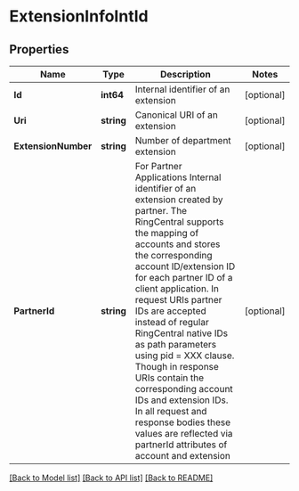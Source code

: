 # ExtensionInfoIntId

## Properties

Name | Type | Description | Notes
------------ | ------------- | ------------- | -------------
**Id** | **int64** | Internal identifier of an extension | [optional] 
**Uri** | **string** | Canonical URI of an extension | [optional] 
**ExtensionNumber** | **string** | Number of department extension | [optional] 
**PartnerId** | **string** | For Partner Applications Internal identifier of an extension created by partner. The RingCentral supports the mapping of accounts and stores the corresponding account ID/extension ID for each partner ID of a client application. In request URIs partner IDs are accepted instead of regular RingCentral native IDs as path parameters using pid &#x3D; XXX clause. Though in response URIs contain the corresponding account IDs and extension IDs. In all request and response bodies these values are reflected via partnerId attributes of account and extension | [optional] 

[[Back to Model list]](../README.md#documentation-for-models) [[Back to API list]](../README.md#documentation-for-api-endpoints) [[Back to README]](../README.md)


